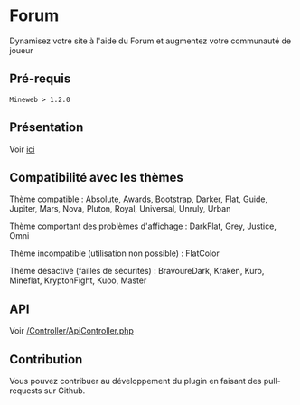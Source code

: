 # Forum

Dynamisez votre site à l'aide du Forum et  augmentez votre communauté de joueur

## Pré-requis

```
Mineweb > 1.2.0
```

## Présentation

Voir [ici](https://github.com/PHPierrre/forum-mineweb/blob/Mineweb1.2/Plaquette.png)

## Compatibilité avec les thèmes

Thème compatible : Absolute, Awards, Bootstrap, Darker, Flat, Guide, Jupiter, Mars, Nova, Pluton, Royal, Universal, Unruly, Urban

Thème comportant des problèmes d'affichage : DarkFlat, Grey, Justice, Omni

Thème incompatible (utilisation non possible) : FlatColor

Thème désactivé (failles de sécurités) : BravoureDark, Kraken, Kuro, Mineflat, KryptonFight, Kuoo, Master


## API

Voir [/Controller/ApiController.php](https://github.com/PHPierrre/forum-mineweb/blob/Mineweb1.2/Controller/ApiController.php)

## Contribution

Vous pouvez contribuer au développement du plugin en faisant des pull-requests sur Github.
